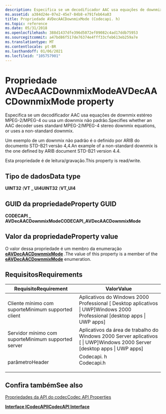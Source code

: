 ```yaml
---
description: Especifica se um decodificador AAC usa equações de downmix estéreo MPEG-2/MPEG-4 ou usa um downmix não padrão.
ms.assetid: a384d24e-07e2-45e7-84b8-e791feb64a83
title: Propriedade AVDecAACDownmixMode (Codecapi. h)
ms.topic: reference
ms.date: 05/31/2018
ms.openlocfilehash: 388d1437dfe396d5072ef09082c4ad17ddb75953
ms.sourcegitcommit: a47bd86f517de76374e4fff33cfeb613eb259a7e
ms.translationtype: MT
ms.contentlocale: pt-BR
ms.lasthandoff: 01/06/2021
ms.locfileid: "105757901"
---
```

# <a name="avdecaacdownmixmode-property"></a><span data-ttu-id="84e5d-103">Propriedade AVDecAACDownmixMode</span><span class="sxs-lookup"><span data-stu-id="84e5d-103">AVDecAACDownmixMode property</span></span>

<span data-ttu-id="84e5d-104">Especifica se um decodificador AAC usa equações de downmix estéreo MPEG-2/MPEG-4 ou usa um downmix não padrão.</span><span class="sxs-lookup"><span data-stu-id="84e5d-104">Specifies whether an AAC decoder uses standard MPEG-2/MPEG-4 stereo downmix equations, or uses a non-standard downmix.</span></span>

<span data-ttu-id="84e5d-105">Um exemplo de um downmix não padrão é o definido por ARIB do documento STD-B21 versão 4,4.</span><span class="sxs-lookup"><span data-stu-id="84e5d-105">An example of a non-standard downmix is the one defined by ARIB document STD-B21 version 4.4.</span></span>

<span data-ttu-id="84e5d-106">Esta propriedade é de leitura/gravação.</span><span class="sxs-lookup"><span data-stu-id="84e5d-106">This property is read/write.</span></span>

## <a name="data-type"></a><span data-ttu-id="84e5d-107">Tipo de dados</span><span class="sxs-lookup"><span data-stu-id="84e5d-107">Data type</span></span>

<span data-ttu-id="84e5d-108">**UINT32** (**VT \_ UI4**</span><span class="sxs-lookup"><span data-stu-id="84e5d-108">**UINT32** (**VT\_UI4**</span></span>

## <a name="property-guid"></a><span data-ttu-id="84e5d-109">GUID da propriedade</span><span class="sxs-lookup"><span data-stu-id="84e5d-109">Property GUID</span></span>

<span data-ttu-id="84e5d-110">**CODECAPI \_ AVDecAACDownmixMode**</span><span class="sxs-lookup"><span data-stu-id="84e5d-110">**CODECAPI\_AVDecAACDownmixMode**</span></span>

## <a name="property-value"></a><span data-ttu-id="84e5d-111">Valor da propriedade</span><span class="sxs-lookup"><span data-stu-id="84e5d-111">Property value</span></span>

<span data-ttu-id="84e5d-112">O valor dessa propriedade é um membro da enumeração [**eAVDecAACDownmixMode**](/windows/win32/api/codecapi/ne-codecapi-eavdecaacdownmixmode) .</span><span class="sxs-lookup"><span data-stu-id="84e5d-112">The value of this property is a member of the [**eAVDecAACDownmixMode**](/windows/win32/api/codecapi/ne-codecapi-eavdecaacdownmixmode) enumeration.</span></span>

## <a name="requirements"></a><span data-ttu-id="84e5d-113">Requisitos</span><span class="sxs-lookup"><span data-stu-id="84e5d-113">Requirements</span></span>



| <span data-ttu-id="84e5d-114">Requisito</span><span class="sxs-lookup"><span data-stu-id="84e5d-114">Requirement</span></span> | <span data-ttu-id="84e5d-115">Valor</span><span class="sxs-lookup"><span data-stu-id="84e5d-115">Value</span></span> |
|-------------------------------------|---------------------------------------------------------------------------------------|
| <span data-ttu-id="84e5d-116">Cliente mínimo com suporte</span><span class="sxs-lookup"><span data-stu-id="84e5d-116">Minimum supported client</span></span><br/> | <span data-ttu-id="84e5d-117">Aplicativos do Windows 2000 Professional \[ Desktop aplicativos \| UWP\]</span><span class="sxs-lookup"><span data-stu-id="84e5d-117">Windows 2000 Professional \[desktop apps \| UWP apps\]</span></span><br/>                     |
| <span data-ttu-id="84e5d-118">Servidor mínimo com suporte</span><span class="sxs-lookup"><span data-stu-id="84e5d-118">Minimum supported server</span></span><br/> | <span data-ttu-id="84e5d-119">Aplicativos da área de trabalho do Windows 2000 Server aplicativos \[ \| UWP\]</span><span class="sxs-lookup"><span data-stu-id="84e5d-119">Windows 2000 Server \[desktop apps \| UWP apps\]</span></span><br/>                           |
| <span data-ttu-id="84e5d-120">parâmetro</span><span class="sxs-lookup"><span data-stu-id="84e5d-120">Header</span></span><br/>                   | <dl> <span data-ttu-id="84e5d-121"><dt>Codecapi. h</dt></span><span class="sxs-lookup"><span data-stu-id="84e5d-121"><dt>Codecapi.h</dt></span></span> </dl> |



## <a name="see-also"></a><span data-ttu-id="84e5d-122">Confira também</span><span class="sxs-lookup"><span data-stu-id="84e5d-122">See also</span></span>

<dl> <dt>

[<span data-ttu-id="84e5d-123">Propriedades da API do codec</span><span class="sxs-lookup"><span data-stu-id="84e5d-123">Codec API Properties</span></span>](codec-api-properties.md)
</dt> <dt>

[<span data-ttu-id="84e5d-124">**Interface ICodecAPI**</span><span class="sxs-lookup"><span data-stu-id="84e5d-124">**ICodecAPI Interface**</span></span>](/windows/desktop/api/Strmif/nn-strmif-icodecapi)
</dt> </dl>

 

